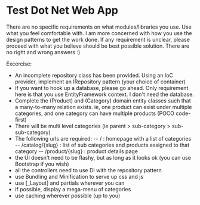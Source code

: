 Test Dot Net Web App
====================

There are no specific requirements on what modules/libraries you use. Use what you feel comfortable with. I am more concerned 
with how you use the design patterns to get the work done. If any requirement is unclear, please proceed with what you believe 
should be best possible solution. There are no right and wrong answers :)

Excercise:

- An incomplete repository class has been provided. Using an IoC provider, implement an IRepository pattern 
(your choice of container)
- If you want to hook up a database, please go ahead. Only requirement here is that you use EntityFramework context. 
I don't need the database.
- Complete the (Product) and (Category) domain entity classes such that a many-to-many relation exists. 
ie, one product can exist under multiple categories, and one category can have multiple products (POCO code-first)
- There will be multi level categories (ie parent > sub-category > sub-sub-category)
- The following urls are required:
-- / : homepage with a list of categories
-- /catalog/{slug} : list of sub categories and products assigned to that category
-- /product/{slug} : product details page
- the UI doesn't need to be flashy, but as long as it looks ok (you can use Bootstrap if you wish)
- all the controllers need to use DI with the repository pattern
- use Bundling and Minification to serve up css and js
- use [_Layout] and partials wherever you can
- if possible, display a mega-menu of categories
- use caching wherever possible (up to you)
